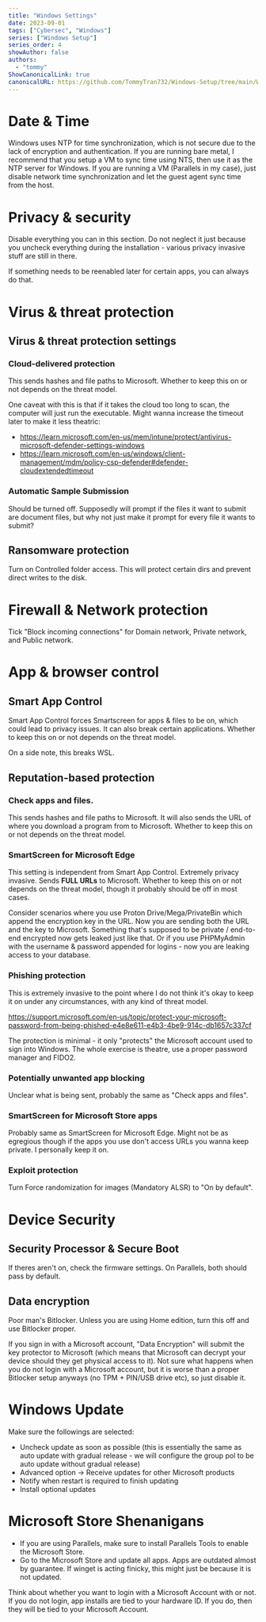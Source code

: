 ```yaml
---
title: "Windows Settings"
date: 2023-09-01
tags: ["Cybersec", "Windows"]
series: ["Windows Setup"]
series_order: 4
showAuthor: false
authors: 
  - "tommy"
ShowCanonicalLink: true
canonicalURL: https://github.com/TommyTran732/Windows-Setup/tree/main/Windows%20Settings
---
```


# Date & Time

Windows uses NTP for time synchronization, which is not secure due to the lack of encryption and authentication. If you are running bare metal, I recommend that you setup a VM to sync time using NTS, then use it as the NTP server for Windows. If you are running a VM (Parallels in my case), just disable network time synchronization and let the guest agent sync time from the host.

# Privacy & security

Disable everything you can in this section. Do not neglect it just because you uncheck everything during the installation - various privacy invasive stuff are still in there.

If something needs to be reenabled later for certain apps, you can always do that.

# Virus & threat protection

## Virus & threat protection settings

### Cloud-delivered protection

This sends hashes and file paths to Microsoft. Whether to keep this on or not depends on the threat model.

One caveat with this is that if it takes the cloud too long to scan, the computer will just run the executable. Might wanna increase the timeout later to make it less theatric:

- https://learn.microsoft.com/en-us/mem/intune/protect/antivirus-microsoft-defender-settings-windows
- https://learn.microsoft.com/en-us/windows/client-management/mdm/policy-csp-defender#defender-cloudextendedtimeout

### Automatic Sample Submission

Should be turned off. Supposedly will prompt if the files it want to submit are document files, but why not just make it prompt for every file it wants to submit?

## Ransomware protection

Turn on Controlled folder access. This will protect certain dirs and prevent direct writes to the disk.

# Firewall & Network protection

Tick "Block incoming connections" for Domain network, Private network, and Public network.

# App & browser control

## Smart App Control

Smart App Control forces Smartscreen for apps & files to be on, which could lead to privacy issues. It can also break certain applications. Whether to keep this on or not depends on the threat model.

On a side note, this breaks WSL.

## Reputation-based protection

### Check apps and files.

This sends hashes and file paths to Microsoft. It will also sends the URL of where you download a program from to Microsoft. Whether to keep this on or not depends on the threat model.

### SmartScreen for Microsoft Edge

This setting is independent from Smart App Control. Extremely privacy invasive. Sends **FULL URLs** to Microsoft. Whether to keep this on or not depends on the threat model, though it probably should be off in most cases.

Consider scenarios where you use Proton Drive/Mega/PrivateBin which append the encryption key in the URL. Now you are sending both the URL and the key to Microsoft. Something that's supposed to be private / end-to-end encrypted now gets leaked just like that. Or if you use PHPMyAdmin with the username & password appended for logins - now you are leaking access to your database.

### Phishing protection

This is extremely invasive to the point where I do not think it's okay to keep it on under any circumstances, with any kind of threat model.

https://support.microsoft.com/en-us/topic/protect-your-microsoft-password-from-being-phished-e4e8e611-e4b3-4be9-914c-db1657c337cf

The protection is minimal - it only "protects" the Microsoft account used to sign into Windows. The whole exercise is theatre, use a proper password manager and FIDO2.

### Potentially unwanted app blocking

Unclear what is being sent, probably the same as "Check apps and files".

### SmartScreen for Microsoft Store apps

Probably same as SmartScreen for Microsoft Edge. Might not be as egregious though if the apps you use don't access URLs you wanna keep private. I personally keep it on.

### Exploit protection

Turn Force randomization for images (Mandatory ALSR) to "On by default".

# Device Security

## Security Processor & Secure Boot

If theres aren't on, check the firmware settings. On Parallels, both should pass by default.

## Data encryption

Poor man's Bitlocker. Unless you are using Home edition, turn this off and use Bitlocker proper.

If you sign in with a Microsoft account, "Data Encryption" will submit the key protector to Microsoft (which means that Microsoft can decrypt your device should they get physical access to it). Not sure what happens when you do not login with a Microsoft account, but it is worse than a proper Bitlocker setup anyways (no TPM + PIN/USB drive etc), so just disable it.

# Windows Update

Make sure the followings are selected:

- Uncheck update as soon as possible (this is essentially the same as auto update with gradual release - we will configure the group pol to be auto update without gradual release)
- Advanced option -> Receive updates for other Microsoft products
- Notify when restart is required to finish updating
- Install optional updates

# Microsoft Store Shenanigans

- If you are using Parallels, make sure to install Parallels Tools to enable the Microsoft Store.
- Go to the Microsoft Store and update all apps. Apps are outdated almost by guarantee. If winget is acting finicky, this might just be because it is not updated.

Think about whether you want to login with a Microsoft Account with or not. If you do not login, app installs are tied to your hardware ID. If you do, then they will be tied to your Microsoft Account.
